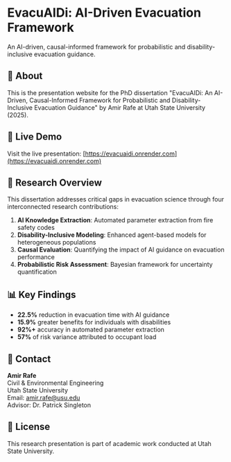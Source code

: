 # EvacuAIDi: AI-Driven Evacuation Framework

An AI-driven, causal-informed framework for probabilistic and disability-inclusive evacuation guidance.

## 📖 About

This is the presentation website for the PhD dissertation "EvacuAIDi: An AI-Driven, Causal-Informed Framework for Probabilistic and Disability-Inclusive Evacuation Guidance" by Amir Rafe at Utah State University (2025).

## 🚀 Live Demo

Visit the live presentation: [https://evacuaidi.onrender.com](https://evacuaidi.onrender.com)

## 🔬 Research Overview

This dissertation addresses critical gaps in evacuation science through four interconnected research contributions:

1. **AI Knowledge Extraction**: Automated parameter extraction from fire safety codes
2. **Disability-Inclusive Modeling**: Enhanced agent-based models for heterogeneous populations
3. **Causal Evaluation**: Quantifying the impact of AI guidance on evacuation performance
4. **Probabilistic Risk Assessment**: Bayesian framework for uncertainty quantification

## 📊 Key Findings

- **22.5%** reduction in evacuation time with AI guidance
- **15.9%** greater benefits for individuals with disabilities
- **92%+** accuracy in automated parameter extraction
- **57%** of risk variance attributed to occupant load

## 📧 Contact

**Amir Rafe**  
Civil & Environmental Engineering  
Utah State University  
Email: amir.rafe@usu.edu  
Advisor: Dr. Patrick Singleton

## 📄 License

This research presentation is part of academic work conducted at Utah State University.
